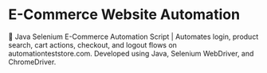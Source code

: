 # E-Commerce Website Automation
🛒 Java Selenium E-Commerce Automation Script | Automates login, product search, cart actions, checkout, and logout flows on automationteststore.com. Developed using Java, Selenium WebDriver, and ChromeDriver.
